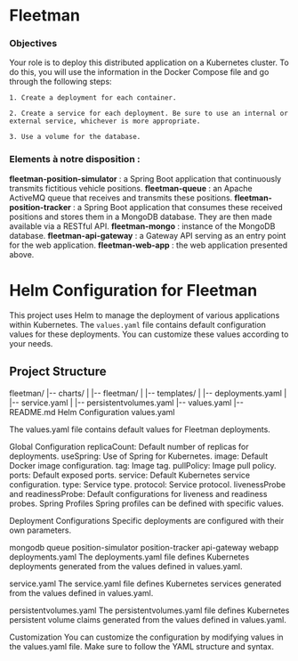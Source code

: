 # Fleetman


### Objectives

Your role is to deploy this distributed application on a Kubernetes cluster. To do this, you will use the information in the Docker Compose file and go through the following steps:

    1. Create a deployment for each container.

    2. Create a service for each deployment. Be sure to use an internal or external service, whichever is more appropriate.

    3. Use a volume for the database.


### Elements à notre disposition :

**fleetman-position-simulator** : a Spring Boot application that continuously transmits fictitious vehicle positions.
**fleetman-queue** : an Apache ActiveMQ queue that receives and transmits these positions.
**fleetman-position-tracker** : a Spring Boot application that consumes these received positions and stores them in a MongoDB database. They are then made available via a RESTful API.
**fleetman-mongo** : instance of the MongoDB database.
**fleetman-api-gateway** : a Gateway API serving as an entry point for the web application.
**fleetman-web-app** : the web application presented above.


# Helm Configuration for Fleetman

This project uses Helm to manage the deployment of various applications within Kubernetes. The `values.yaml` file contains default configuration values for these deployments. You can customize these values according to your needs.

## Project Structure

fleetman/
|-- charts/
|   |-- fleetman/
|       |-- templates/
|           |-- deployments.yaml
|           |-- service.yaml
|           |-- persistentvolumes.yaml
|-- values.yaml
|-- README.md
Helm Configuration
values.yaml

The values.yaml file contains default values for Fleetman deployments. 

Global Configuration
replicaCount: Default number of replicas for deployments.
useSpring: Use of Spring for Kubernetes.
image: Default Docker image configuration.
tag: Image tag.
pullPolicy: Image pull policy.
ports: Default exposed ports.
service: Default Kubernetes service configuration.
type: Service type.
protocol: Service protocol.
livenessProbe and readinessProbe: Default configurations for liveness and readiness probes.
Spring Profiles
Spring profiles can be defined with specific values.

Deployment Configurations
Specific deployments are configured with their own parameters.

mongodb
queue
position-simulator
position-tracker
api-gateway
webapp
deployments.yaml
The deployments.yaml file defines Kubernetes deployments generated from the values defined in values.yaml.

service.yaml
The service.yaml file defines Kubernetes services generated from the values defined in values.yaml.

persistentvolumes.yaml
The persistentvolumes.yaml file defines Kubernetes persistent volume claims generated from the values defined in values.yaml.

Customization
You can customize the configuration by modifying values in the values.yaml file. Make sure to follow the YAML structure and syntax.